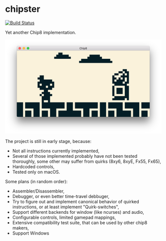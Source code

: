 # chipster
[![Build Status](https://travis-ci.org/pepyakin/chipster.svg?branch=master)](https://travis-ci.org/pepyakin/chipster)

Yet another Chip8 implementation.

![Screenshot - F8z](screenshot_f8z.png)

The project is still in early stage, because:

- Not all instructions currently implemented,
- Several of those implemented probably have not been
 tested thoroughly, some other may suffer from quirks (8xy6, 8xyE, Fx55, Fx65),
- Hardcoded controls,  
- Tested only on macOS.

Some plans (in random order):

- Assembler/Disassembler,
- Debugger, or even better time-travel debbuger, 
- Try to figure out and implement canonical behavior of quirked instructions, or
 at least implement "Quirk-switches",
- Support different backends for window (like ncurses) and audio,
- Configurable controls, limited gamepad mappings,
- Extensive compatibility test suite, that can be used by other chip8 makers,
- Support Windows
